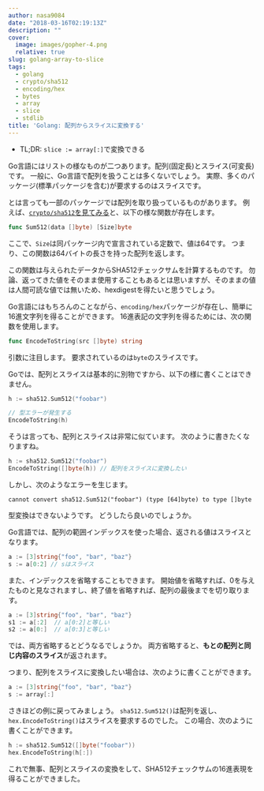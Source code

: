 ```yaml
---
author: nasa9084
date: "2018-03-16T02:19:13Z"
description: ""
cover:
  image: images/gopher-4.png
  relative: true
slug: golang-array-to-slice
tags:
  - golang
  - crypto/sha512
  - encoding/hex
  - bytes
  - array
  - slice
  - stdlib
title: 'Golang: 配列からスライスに変換する'
---
```



* TL;DR: `slice := array[:]`で変換できる

Go言語にはリストの様なものが二つあります。配列(固定長)とスライス(可変長)です。
一般に、Go言語で配列を扱うことは多くないでしょう。
実際、多くのパッケージ(標準パッケージを含む)が要求するのはスライスです。

とは言っても一部のパッケージでは配列を取り扱っているものがあります。
例えば、[`crypto/sha512`を見てみる](https://golang.org/pkg/crypto/sha512/)と、以下の様な関数が存在します。

``` go
func Sum512(data []byte) [Size]byte
```

ここで、`Size`は同パッケージ内で宣言されている定数で、値は64です。
つまり、この関数は64バイトの長さを持った配列を返します。

この関数は与えられたデータからSHA512チェックサムを計算するものです。
勿論、返ってきた値をそのまま使用することもあるとは思いますが、そのままの値は人間可読な値では無いため、hexdigestを得たいと思うでしょう。

Go言語にはもちろんのことながら、`encoding/hex`パッケージが存在し、簡単に16進文字列を得ることができます。
16進表記の文字列を得るためには、次の関数を使用します。

``` go
func EncodeToString(src []byte) string
```

引数に注目します。
要求されているのは`byte`のスライスです。

Goでは、配列とスライスは基本的に別物ですから、以下の様に書くことはできません。

``` go
h := sha512.Sum512("foobar")

// 型エラーが発生する
EncodeToString(h)
```

そうは言っても、配列とスライスは非常に似ています。
次のように書きたくなりますね。

``` go
h := sha512.Sum512("foobar")
EncodeToString([]byte(h)) // 配列をスライスに変換したい
```

しかし、次のようなエラーを生じます。

```
cannot convert sha512.Sum512("foobar") (type [64]byte) to type []byte
```

型変換はできないようです。
どうしたら良いのでしょうか。

Go言語では、配列の範囲インデックスを使った場合、返される値はスライスとなります。

``` go
a := [3]string{"foo", "bar", "baz"}
s := a[0:2] // sはスライス
```

また、インデックスを省略することもできます。
開始値を省略すれば、0を与えたものと見なされますし、終了値を省略すれば、配列の最後までを切り取ります。

``` go
a := [3]string{"foo", "bar", "baz"}
s1 := a[:2]  // a[0:2]と等しい
s2 := a[0:]  // a[0:3]と等しい
```

では、両方省略するとどうなるでしょうか。
両方省略すると、**もとの配列と同じ内容のスライス**が返されます。

つまり、配列をスライスに変換したい場合は、次のように書くことができます。

``` go
a := [3]string{"foo", "bar", "baz"}
s := array[:]
```

さきほどの例に戻ってみましょう。
`sha512.Sum512()`は配列を返し、`hex.EncodeToString()`はスライスを要求するのでした。
この場合、次のように書くことができます。

``` go
h := sha512.Sum512([]byte("foobar"))
hex.EncodeToString(h[:])
```

これで無事、配列とスライスの変換をして、SHA512チェックサムの16進表現を得ることができました。


